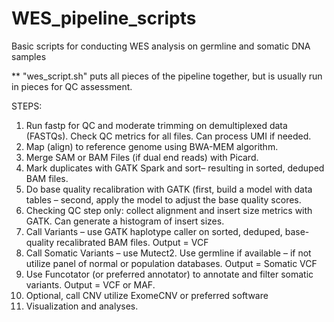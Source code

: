 # WES_pipeline_scripts
Basic scripts for conducting WES analysis on germline and somatic DNA samples

** "wes_script.sh" puts all pieces of the pipeline together, but is usually run in pieces for QC assessment.

STEPS:
1. Run fastp for QC and moderate trimming on demultiplexed data (FASTQs). Check QC metrics for all files. Can process UMI if needed.
2. Map (align) to reference genome using BWA-MEM algorithm.
3. Merge SAM or BAM Files (if dual end reads) with Picard.
4. Mark duplicates with GATK Spark and sort– resulting in sorted, deduped BAM files.
5. Do base quality recalibration with GATK (first, build a model with data tables – second, apply the model to adjust the base quality scores.
6. Checking QC step only: collect alignment and insert size metrics with GATK. Can generate a histogram of insert sizes.
7. Call Variants – use GATK haplotype caller on sorted, deduped, base-quality recalibrated BAM files. Output = VCF
8. Call Somatic Variants – use Mutect2. Use germline if available – if not utilize panel of normal or population databases. Output = Somatic VCF
9. Use Funcotator (or preferred annotator) to annotate and filter somatic variants. Output = VCF or MAF. 
10. Optional, call CNV utilize ExomeCNV or preferred software
11. Visualization and analyses.
